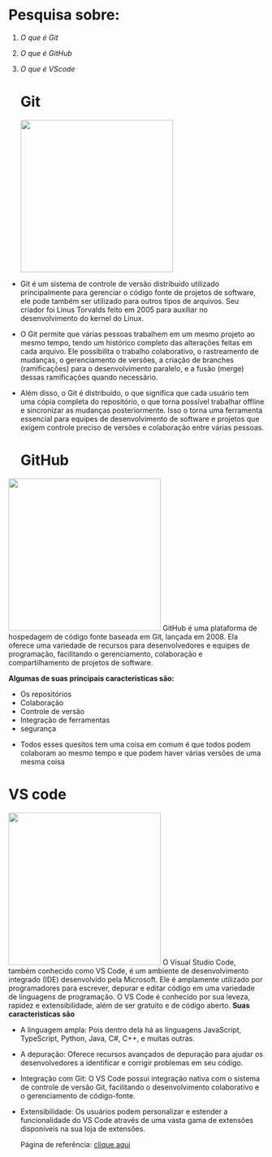 # **Pesquisa sobre:**
1. *O que é Git*
2. *O que é GitHub*
3. *O que é  VScode*

   **<h1>Git</h1>**
   <img src="https://cdn.thenewstack.io/media/2021/08/4ce8bc99-git.png" width="300px">
* Git é um sistema de controle de versão distribuído utilizado principalmente para gerenciar o código fonte de projetos de software, ele pode também ser utilizado para outros tipos de arquivos. Seu criador foi Linus Torvalds feito em 2005 para auxiliar no desenvolvimento do kernel do Linux.
* O Git permite que várias pessoas trabalhem  em um mesmo projeto ao mesmo tempo, tendo um histórico completo das alterações feitas em cada arquivo. Ele possibilita o trabalho colaborativo, o rastreamento de mudanças, o gerenciamento de versões, a criação de branches (ramificações) para o desenvolvimento paralelo, e a fusão (merge) dessas ramificações quando necessário.
* Além disso, o Git é distribuído, o que significa que cada usuário tem uma cópia completa do repositório, o que torna possível trabalhar offline e sincronizar as mudanças posteriormente. Isso o torna uma ferramenta essencial para equipes de desenvolvimento de software e projetos que exigem controle preciso de versões e colaboração entre várias pessoas.

  **<h1>GitHub</h1>**
<img src="https://miro.medium.com/v2/resize:fit:1125/0*CpxR8zt1z6vZDorB.png" width="300px">
GitHub é uma plataforma de hospedagem de código fonte baseada em Git, lançada em 2008. Ela oferece uma variedade de recursos para desenvolvedores e equipes de programação, facilitando o gerenciamento, colaboração e compartilhamento de projetos de software.


**Algumas de suas principais caracteristicas são:**
* Os repositórios 
* Colaboração
* Controle de versão
* Integração de ferramentas
* segurança
- Todos esses quesitos tem uma coisa em comum é que todos podem colaboram ao mesmo tempo e que podem haver várias versões de uma mesma coisa

**<h1>VS code</h1>**
<img src="https://www.brasilcode.com.br/wp-content/uploads/2021/06/temas-vscode.png" width="300px">
O Visual Studio Code, também conhecido como VS Code, é um ambiente de desenvolvimento integrado (IDE) desenvolvido pela Microsoft. Ele é amplamente utilizado por programadores para escrever, depurar e editar código em uma variedade de linguagens de programação. O VS Code é conhecido por sua leveza, rapidez e extensibilidade, além de ser gratuito e de código aberto.
**Suas caracteristicas são**
* A linguagem ampla: Pois dentro dela há as linguagens JavaScript, TypeScript, Python, Java, C#, C++, e muitas outras.
* A depuração: Oferece recursos avançados de depuração para ajudar os desenvolvedores a identificar e corrigir problemas em seu código.
* Integração com Git: O VS Code possui integração nativa com o sistema de controle de versão Git, facilitando o desenvolvimento colaborativo e o gerenciamento de código-fonte.
* Extensibilidade: Os usuários podem personalizar e estender a funcionalidade do VS Code através de uma vasta gama de extensões disponíveis na sua loja de extensões.

  Página de referência: [clique aqui](https://chat.openai.com/)


